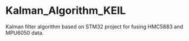 # Kalman_Algorithm_KEIL
Kalman filter algorithm based on STM32 project for fusing HMC5883 and MPU6050 data.
